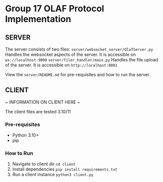 # Group 17 OLAF Protocol Implementation

## SERVER

The server consists of two files:
`server/websocket_server/OlafServer.py` Handles the websocket aspects of the server. It is accessible on `ws://localhost:9000`
`server/filer_handler/main.py` Handles the file upload of the server. It is accessible on `http://localhost:8001`

View the `server/README.md` for pre-requisites and how to run the server.

## CLIENT

~ INFORMATION ON CLIENT HERE ~

The client files are tested 3.10/11

### Pre-requisites
* Python 3.10+
* pip

### How to Run
1. Navigate to client dir `cd client`
2. Install dependencies `pip install requirements.txt`
3. Run a client instance `python3 client.py`
